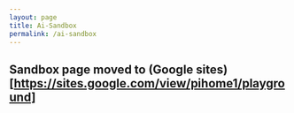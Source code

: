 ```yaml
---
layout: page
title: Ai-Sandbox
permalink: /ai-sandbox
---
```



## Sandbox page moved to (Google sites)[https://sites.google.com/view/pihome1/playground]
